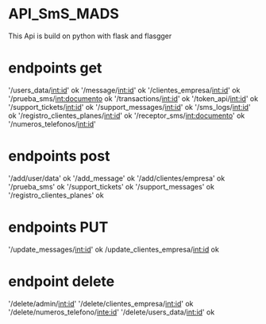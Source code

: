 # API_SmS_MADS
This Api is build on python with flask and flasgger

# endpoints get
'/users_data/<int:id>' ok
'/message/<int:id>' ok
'/clientes_empresa/<int:id>' ok
'/prueba_sms/<int:documento> ok
'/transactions/<int:id>' ok
'/token_api/<int:id>' ok
'/support_tickets/<int:id>' ok
'/support_messages/<int:id>' ok
'/sms_logs/<int:id>' ok
'/registro_clientes_planes/<int:id>' ok
'/receptor_sms/<int:documento>' ok
'/numeros_telefonos/<int:id>'


# endpoints post
'/add/user/data' ok
'/add_message' ok
'/add/clientes/empresa'  ok
'/prueba_sms' ok
'/support_tickets' ok
'/support_messages'  ok
'/registro_clientes_planes' ok 


# endpoints PUT
'/update_messages/<int:id>' ok
/update_clientes_empresa/<int:id> ok


# endpoint delete

'/delete/admin/<int:id>'
'/delete/clientes_empresa/<int:id>' ok
'/delete/numeros_telefono/<inte:id>'
'/delete/users_data/<int:id>' ok


